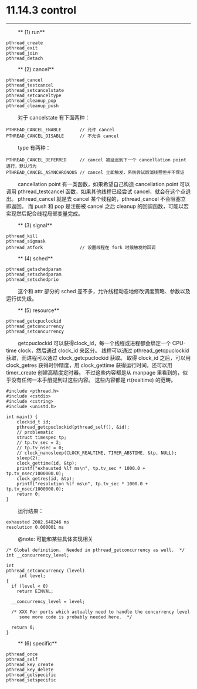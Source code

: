 # 11.14.3 control
***

&emsp;&emsp;
** (1) run**

    pthread_create
    pthread_exit
    pthread_join
    pthread_detach

&emsp;&emsp;
** (2) cancel**

    pthread_cancel
    pthread_testcancel
    pthread_setcancelstate
    pthread_setcanceltype
    pthread_cleanup_pop
    pthread_cleanup_push

&emsp;&emsp;
对于 cancelstate 有下面两种：

    PTHREAD_CANCEL_ENABLE       // 允许 cancel
    PTHREAD_CANCEL_DISABLE      // 不允许 cancel
    
&emsp;&emsp;
type 有两种：

    PTHREAD_CANCEL_DEFERRED     // cancel 被延迟到下一个 cancellation point 进行，默认行为
    PTHREAD_CANCEL_ASYNCHRONOUS // cancel 立即触发，系统尝试取消线程但并不保证

&emsp;&emsp;
cancellation point 有一类函数，如果希望自己构造 cancellation point 可以调用 pthread\_testcancel 函数，如果其他线程已经尝试 cancel，就会在这个点退出。
pthread\_cancel 就是去 cancel 某个线程的，pthread\_cancel 不会阻塞立即返回。
而 push 和 pop 是注册被 cancel 之后 cleanup 的回调函数，可能以宏实现然后配合线程局部变量完成。

&emsp;&emsp;
** (3) signal**

    pthread_kill
    pthread_sigmask
    pthread_atfork              // 设置线程在 fork 时候触发的回调

&emsp;&emsp;
** (4) sched**

    pthread_getschedparam
    pthread_setschedparam
    pthread_setschedprio
    
&emsp;&emsp;
这个和 attr 部分的 sched 差不多，允许线程动态地修改调度策略、参数以及运行优先级。

&emsp;&emsp;
** (5) resource**

    pthread_getcpuclockid
    pthread_getconcurrency
    pthread_setconcurrency

&emsp;&emsp;
getcpuclockid 可以获得clock\_id，每一个线程或进程都会绑定一个 CPU-time clock，然后通过 clock\_id 来区分。
线程可以通过 pthread\_getcpuclockid 获取，而进程可以通过 clock\_getcpuclockid 获取。
取得 clock\_id 之后，可以用 clock\_getres 获得时钟精度，用 clock\_gettime 获得运行时间，还可以用 timer\_create 创建高精度定时器。
不过这些内容都是从 manpage 里看到的，似乎没有任何一本手册提到过这些内容。
这些内容都是 rt(realtime) 的范畴。

    #include <pthread.h>
    #include <cstdio>
    #include <cstring>
    #include <unistd.h>
    
    int main() {
        clockid_t id;
        pthread_getcpuclockid(pthread_self(), &id);
        // problematic
        struct timespec tp;
        // tp.tv_sec = 2;
        // tp.tv_nsec = 0;
        // clock_nanosleep(CLOCK_REALTIME, TIMER_ABSTIME, &tp, NULL);
        sleep(2);
        clock_gettime(id, &tp);
        printf("exhausted %lf ms\n", tp.tv_sec * 1000.0 + tp.tv_nsec/1000000.0);
        clock_getres(id, &tp);
        printf("resolution %lf ms\n", tp.tv_sec * 1000.0 + tp.tv_nsec/1000000.0);
        return 0;
    }

&emsp;&emsp;
运行结果：

    exhausted 2002.648246 ms
    resolution 0.000001 ms
    
&emsp;&emsp;
@note: 可能和某些具体实现相关

    /* Global definition.  Needed in pthread_getconcurrency as well.  */
    int __concurrency_level;
    
    int
    pthread_setconcurrency (level)
         int level;
    {
      if (level < 0)
        return EINVAL;
    
      __concurrency_level = level;
    
      /* XXX For ports which actually need to handle the concurrency level
         some more code is probably needed here.  */
    
      return 0;
    }

&emsp;&emsp;
** (6) specific**

    pthread_once
    pthread_self
    pthread_key_create
    pthread_key_delete
    pthread_getspecific
    pthread_setspecific